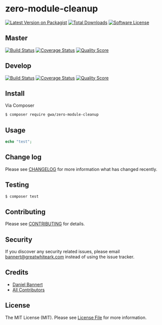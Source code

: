 # zero-module-cleanup

[![Latest Version on Packagist](https://img.shields.io/packagist/v/gwa/zero-module-cleanup.svg?style=flat-square)](https://packagist.org/packages/gwa/zero-module-cleanup)
[![Total Downloads](https://img.shields.io/packagist/dt/gwa/zero-module-cleanup.svg?style=flat-square)](https://packagist.org/packages/gwa/zero-module-cleanup)
[![Software License](https://img.shields.io/badge/license-MIT-brightgreen.svg?style=flat-square)](LICENSE)

## Master

[![Build Status](https://img.shields.io/travis/gwa/zero-module-cleanup/master.svg?style=flat-square)](https://travis-ci.org/gwa/zero-module-cleanup)
[![Coverage Status](https://img.shields.io/scrutinizer/coverage/g/gwa/zero-module-cleanup/master.svg?style=flat-square)](https://scrutinizer-ci.com/g/gwa/zero-module-cleanup/code-structure)
[![Quality Score](https://img.shields.io/scrutinizer/g/gwa/zero-module-cleanup/master.svg?style=flat-square)](https://scrutinizer-ci.com/g/gwa/zero-module-cleanup)

## Develop

[![Build Status](https://img.shields.io/travis/gwa/zero-module-cleanup/develop.svg?style=flat-square)](https://travis-ci.org/gwa/zero-module-cleanup)
[![Coverage Status](https://img.shields.io/scrutinizer/coverage/g/gwa/zero-module-cleanup/develop.svg?style=flat-square)](https://scrutinizer-ci.com/g/gwa/zero-module-cleanup/code-structure)
[![Quality Score](https://img.shields.io/scrutinizer/g/gwa/zero-module-cleanup/develop.svg?style=flat-square)](https://scrutinizer-ci.com/g/gwa/zero-module-cleanup)

## Install

Via Composer

``` bash
$ composer require gwa/zero-module-cleanup
```

## Usage

``` php
echo "test";
```

## Change log

Please see [CHANGELOG](CHANGELOG.md) for more information what has changed recently.

## Testing

``` bash
$ composer test
```

## Contributing

Please see [CONTRIBUTING](CONTRIBUTING.md) for details.

## Security

If you discover any security related issues, please email bannert@greatwhiteark.com instead of using the issue tracker.

## Credits

- [Daniel Bannert](https://github.com/prisis)
- [All Contributors](../../contributors)

## License

The MIT License (MIT). Please see [License File](LICENSE.md) for more information.
